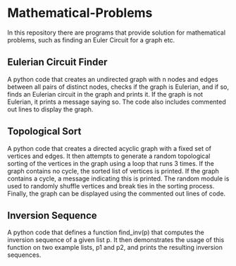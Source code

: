 # Mathematical-Problems

In this repository there are programs that provide solution for mathematical problems, such as finding an Euler Circuit for a graph etc.

## Eulerian Circuit Finder

A python code that creates an undirected graph with n nodes and edges between all pairs of distinct nodes, checks if the graph is Eulerian, and if so, finds an Eulerian circuit in the graph and prints it. If the graph is not Eulerian, it prints a message saying so. The code also includes commented out lines to display the graph.

## Topological Sort

A python code that creates a directed acyclic graph with a fixed set of vertices and edges. It then attempts to generate a random topological sorting of the vertices in the graph using a loop that runs 3 times. If the graph contains no cycle, the sorted list of vertices is printed. If the graph contains a cycle, a message indicating this is printed. The random module is used to randomly shuffle vertices and break ties in the sorting process. Finally, the graph can be displayed using the commented out lines of code.


## Inversion Sequence

A python code that defines a function find_inv(p) that computes the inversion sequence of a given list p. It then demonstrates the usage of this function on two example lists, p1 and p2, and prints the resulting inversion sequences.
